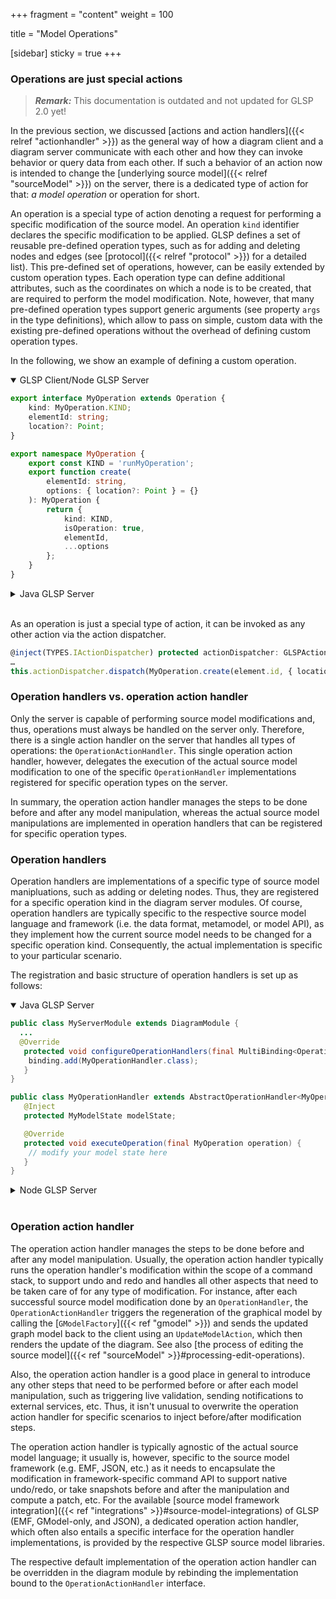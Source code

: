+++
fragment = "content"
weight = 100

title = "Model Operations"

[sidebar]
  sticky = true
+++

### Operations are just special actions

> _**Remark:**_ This documentation is outdated and not updated for GLSP 2.0 yet!

In the previous section, we discussed [actions and action handlers]({{< relref  "actionhandler" >}}) as the general way of how a diagram client and a diagram server communicate with each other and how they can invoke behavior or query data from each other.
If such a behavior of an action now is intended to change the [underlying source model]({{< relref "sourceModel" >}}) on the server, there is a dedicated type of action for that: _a model operation_ or operation for short.

An operation is a special type of action denoting a request for performing a specific modification of the source model.
An operation `kind` identifier declares the specific modification to be applied.
GLSP defines a set of reusable pre-defined operation types, such as for adding and deleting nodes and edges (see [protocol]({{< relref "protocol" >}}) for a detailed list).
This pre-defined set of operations, however, can be easily extended by custom operation types.
Each operation type can define additional attributes, such as the coordinates on which a node is to be created, that are required to perform the model modification.
Note, however, that many pre-defined operation types support generic arguments (see property `args` in the type definitions), which allow to pass on simple, custom data with the existing pre-defined operations without the overhead of defining custom operation types.

In the following, we show an example of defining a custom operation.

<details open><summary>GLSP Client/Node GLSP Server</summary>

```ts
export interface MyOperation extends Operation {
    kind: MyOperation.KIND;
    elementId: string;
    location?: Point;
}

export namespace MyOperation {
    export const KIND = 'runMyOperation';
    export function create(
        elementId: string,
        options: { location?: Point } = {}
    ): MyOperation {
        return {
            kind: KIND,
            isOperation: true,
            elementId,
            ...options
        };
    }
}
```

</details>

<details closed><summary>Java GLSP Server</summary>

```java
public class MyOperation extends Operation {

   private String elementId;
   private GPoint location;

   public MyOperation(final String elementId) {
    this(elementId, null);
   }

   public MyOperation(final String elementId, final GPoint location) {
      this();
      this.elementId = elementId;
      this.location = location;
   }

   public MyOperation() {
      super("runMyOperation");
   }

   public String getElementId() { return elementId; }

   public void setElementId(final String elementId) { this.elementId = elementId; }

   public Optional<GPoint> getLocation() { return Optional.ofNullable(location); }

   public void setLocation(final GPoint location) { this.location = location; }

}
```

</details>
</br>

As an operation is just a special type of action, it can be invoked as any other action via the action dispatcher.

```ts
@inject(TYPES.IActionDispatcher) protected actionDispatcher: GLSPActionDispatcher;
…
this.actionDispatcher.dispatch(MyOperation.create(element.id, { location: { ... } }));
```

### Operation handlers vs. operation action handler

Only the server is capable of performing source model modifications and, thus, operations must always be handled on the server only.
Therefore, there is a single action handler on the server that handles all types of operations: the `OperationActionHandler`.
This single operation action handler, however, delegates the execution of the actual source model modification to one of the specific `OperationHandler` implementations registered for specific operation types on the server.

In summary, the operation action handler manages the steps to be done before and after any model manipulation, whereas the actual source model manipulations are implemented in operation handlers that can be registered for specific operation types.

### Operation handlers

Operation handlers are implementations of a specific type of source model manipluations, such as adding or deleting nodes.
Thus, they are registered for a specific operation kind in the diagram server modules.
Of course, operation handlers are typically specific to the respective source model language and framework (i.e. the data format, metamodel, or model API), as they implement how the current source model needs to be changed for a specific operation kind.
Consequently, the actual implementation is specific to your particular scenario.

The registration and basic structure of operation handlers is set up as follows:

<details open><summary>Java GLSP Server</summary>

```java
public class MyServerModule extends DiagramModule {
  ...
  @Override
   protected void configureOperationHandlers(final MultiBinding<OperationHandler> binding) {
    binding.add(MyOperationHandler.class);
   }
}

public class MyOperationHandler extends AbstractOperationHandler<MyOperation> {
   @Inject
   protected MyModelState modelState;

   @Override
   protected void executeOperation(final MyOperation operation) {
    // modify your model state here
   }
}
```

</details>

<details><summary>Node GLSP Server</summary>

```ts
@injectable()
export class MyServerModule extends DiagramModule {
  ...
  configureOperationHandlers(binding: InstanceMultiBinding<OperationHandlerConstructor>): void {
    binding.add(MyOperationHandler);
  }
}

@injectable()
export class MyOperationHandler implements OperationHandler {
    readonly operationType = MyOperation.KIND;

    @inject(MyModelState)
    protected modelState: MyModelState;

    execute(operation: MyOperation): MaybePromise<void> {
        // modify your model state here
    }
}
```

</details>
</br>

### Operation action handler

The operation action handler manages the steps to be done before and after any model manipulation.
Usually, the operation action handler typically runs the operation handler's modification within the scope of a command stack, to support undo and redo and handles all other aspects that need to be taken care of for any type of modification.
For instance, after each successful source model modification done by an `OperationHandler`, the `OperationActionHandler` triggers the regeneration of the graphical model by calling the [`GModelFactory`]({{< ref "gmodel" >}}) and sends the updated graph model back to the client using an `UpdateModelAction`, which then renders the update of the diagram.
See also [the process of editing the source model]({{< ref "sourceModel" >}}#processing-edit-operations).

Also, the operation action handler is a good place in general to introduce any other steps that need to be performed before or after each model manipulation, such as triggering live validation, sending notifications to external services, etc.
Thus, it isn't unusual to overwrite the operation action handler for specific scenarios to inject before/after modification steps.

The operation action handler is typically agnostic of the actual source model language; it usually is, however, specific to the source model framework (e.g. EMF, JSON, etc.) as it needs to encapsulate the modification in framework-specific command API to support native undo/redo, or take snapshots before and after the manipulation and compute a patch, etc.
For the available [source model framework integration]({{< ref "integrations" >}}#source-model-integrations) of GLSP (EMF, GModel-only, and JSON), a dedicated operation action handler, which often also entails a specific interface for the operation handler implementations, is provided by the respective GLSP source model libraries.

The respective default implementation of the operation action handler can be overridden in the diagram module by rebinding the implementation bound to the `OperationActionHandler` interface.

